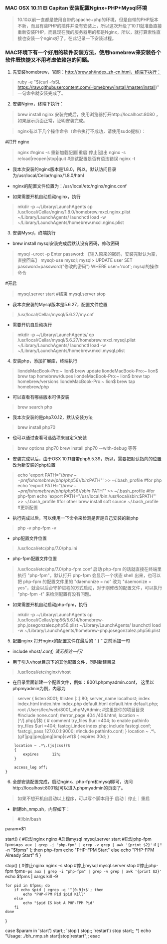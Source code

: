 ### MAC OSX 10.11 El Capitan 安装配置Nginx+PHP+Mysql环境


>10.10以前一直都是使用自带的apache+php的环境，但是自带的PHP版本不新，而且有些PHP的插件并没有安装上，所以这次升级了10.11就准备直接重新安装PHP，而且现在我的服务器用的都是Nginx，所以，就打算索性直接也安装一个nginx好了。在此记录一下安装过程。

### MAC环境下有一个好用的软件安装方法，使用homebrew来安装各个软件既快捷又不用考虑依赖包的问题。

1. 先安装homebrew，官网：http://brew.sh/index_zh-cn.html，终端下执行：

>ruby -e "$(curl -fsSL https://raw.githubusercontent.com/Homebrew/install/master/install)"
一句命令就安装完成了。

2. 安装Nginx，终端下执行：


> brew install nginx
安装完成后，使用浏览器打开http://localhost:8080 ，如果展示页面正常，证明安装完成。



>nginx有以下几个操作命令（命令执行不成功，请使用sudo提权）：

#打开 nginx
>nginx
#nginx -s 重新加载配置|重启|停止|退出
nginx -s reload|reopen|stop|quit
#测试配置是否有语法错误
nginx -t

* 我本次安装的nginx版本是1.8.0，所以，默认访问目录为/usr/local/Cellar/nginx/1.8.0/html

* nginx的配置文件位置为：/usr/local/etc/nginx/nginx.conf

* 如果需要开机自动启动nginx，执行

>mkdir -p ~/Library/LaunchAgents
cp /usr/local/Cellar/nginx/1.8.0/homebrew.mxcl.nginx.plist ~/Library/LaunchAgents/
launchctl load -w ~/Library/LaunchAgents/homebrew.mxcl.nginx.plist


3. 安装Mysql，终端执行


* brew install mysql安装完成后默认没有密码，修改密码


>mysql -uroot -p
Enter password: 【输入原来的密码，安装完默认为空，直接回车】
mysql>use mysql;
mysql> UPDATE user SET password=password("修改的密码") WHERE user='root';
mysql的操作命令

#开启
>mysql.server start
#结束
>mysql.server stop

 * 我本次安装的Mysql版本是5.6.27，配置文件位置
>/usr/local/Cellar/mysql/5.6.27/my.cnf



* 需要开机自启动执行
>mkdir -p ~/Library/LaunchAgents/
cp /usr/local/Cellar/mysql/5.6.27/homebrew.mxcl.mysql.plist ~/Library/LaunchAgents/
launchctl load -w ~/Library/LaunchAgents/homebrew.mxcl.mysql.plist


4. 安装php，添加扩展库，终端执行

>liondeMacBook-Pro:~ lion$ brew update
liondeMacBook-Pro:~ lion$ brew tap homebrew/dupes
liondeMacBook-Pro:~ lion$ brew tap homebrew/versions
liondeMacBook-Pro:~ lion$ brew tap homebrew/php

* 可以查看有哪些版本可供安装
 >brew search php

* 我本次安装的是php7.0.12，默认安装方法
> brew install php70

 * 也可以通过查看可选选项来自定义安装
>brew options php70
brew install php70 --with-debug 等等

* 安装完成以后，由于OSX 10.11自带php5.5.39，所以，需要把默认指向的位置改为新安装的php位置

>echo 'export PATH="$(brew --prefix homebrew/php/php56)/bin:$PATH"' >> ~/.bash_profile  #for php
echo 'export PATH="$(brew --prefix homebrew/php/php56)/sbin:$PATH"' >> ~/.bash_profile  #for php-fpm
echo 'export PATH="/usr/local/bin:/usr/local/sbin:$PATH"' >> ~/.bash_profile #for other brew install soft
source ~/.bash_profile  #更新配置

* 执行完成以后，可以使用一下命令来检测是否是自己安装的新php

>php -v
php-fpm -v

* php配置文件位置
> /usr/local/etc/php/7.0/php.ini

* php-fpm配置文件位置
>/usr/local/etc/php/7.0/php-fpm.conf
启动 php-fpm 的话就直接在终端里执行 "php-fpm"，默认打开 php-fpm 会显示一个状态 shell 出来，也可以把 php-fpm 的配置文件里的 "daemonize = no" 改为 "daemonize = yes"，就会以后台守护进程的方式启动，对于刚修改的配置文件，可以执行 "php-fpm -t" 来检测配置有没有问题。

* 如果需要开机自动启动php-fpm，执行

>mkdir -p ~/Library/LaunchAgents
cp /usr/local/Cellar/php56/5.6.14/homebrew-php.josegonzalez.php56.plist ~/Library/LaunchAgents/
launchctl load -w ~/Library/LaunchAgents/homebrew-php.josegonzalez.php56.plist

5. 配置nginx
打开nginx的配置文件在最后的 “ } ” 之前添加一句

* include vhost/*.conf;
 请无视这一行/*

* 用于引入vhost目录下的其他配置文件，同时新建目录
 >/usr/local/etc/nginx/vhost

* 在目录里面新建一个配置文件，例如：8001.phpmyadmin.conf， 这里以phpmyadmin为例，内容为

> server
    {
        listen 8001;
        #listen [::]:80;
        server_name localhost;
        index index.html index.htm index.php default.html default.htm default.php;
        root  /Users/leo/web/8001_phpMyAdmin; #这里是你的项目目录
          #include none.conf;
        #error_page   404   /404.html;
        location ~ [^/]\.php(/|$)
        {
            # comment try_files $uri =404; to enable pathinfo
            try_files $uri =404;
            fastcgi_index index.php;
            include fastcgi.conf;
            fastcgi_pass 127.0.0.1:9000;
            #include pathinfo.conf;
        }
        location ~ .*\.(gif|jpg|jpeg|png|bmp|swf)$
        {
            expires      30d;
        }

        location ~ .*\.(js|css)?$
        {
            expires      12h;
        }

        access_log off;
    }
6. 全部安装配置完成，启动nginx、php-fpm和mysql即可，访问http://localhost:8001就可以进入phpmyadmin的页面了。

>如果不想开机自启动以上程序，可以写个脚本用于 启动｜停止｜重启


* 新建bh_nmp.sh，内容如下：

>#!/bin/bash

param=$1

start()
{
    #启动nginx
    nginx
    #启动mysql
    mysql.server start
    #启动php-fpm
    fpms=`ps aux | grep -i "php-fpm" | grep -v grep | awk '{print $2}'`
    if [ ! -n "$fpms" ]; then
        php-fpm
        echo "PHP-FPM Start"
    else
        echo "PHP-FPM Already Start"
    fi
}

stop()
{
    #停止nginx
    nginx -s stop
    #停止mysql
    mysql.server stop
    #停止php-fpm
    fpms=`ps aux | grep -i "php-fpm" | grep -v grep | awk '{print $2}'`
    echo $fpms | xargs kill -9

    for pid in $fpms; do
        if echo $pid | egrep -q '^[0-9]+$'; then
            echo "PHP-FPM Pid $pid Kill"
        else
            echo "$pid IS Not A PHP-FPM Pid"
        fi
    done
}

case $param in
    'start')
        start;;
    'stop')
        stop;;
    'restart')
        stop
        start;;
    *)
        echo "Usage: ./bh_nmp.sh start|stop|restart";;
esac
